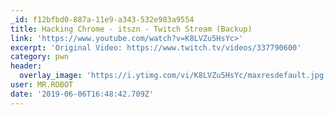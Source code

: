 ```yaml
---
_id: f12bfbd0-887a-11e9-a343-532e983a9554
title: Hacking Chrome - itszn - Twitch Stream (Backup)
link: 'https://www.youtube.com/watch?v=K8LVZu5HsYc>'
excerpt: 'Original Video: https://www.twitch.tv/videos/337790600'
category: pwn
header:
  overlay_image: 'https://i.ytimg.com/vi/K8LVZu5HsYc/maxresdefault.jpg'
user: MR.ROBOT
date: '2019-06-06T16:48:42.709Z'
---
```


